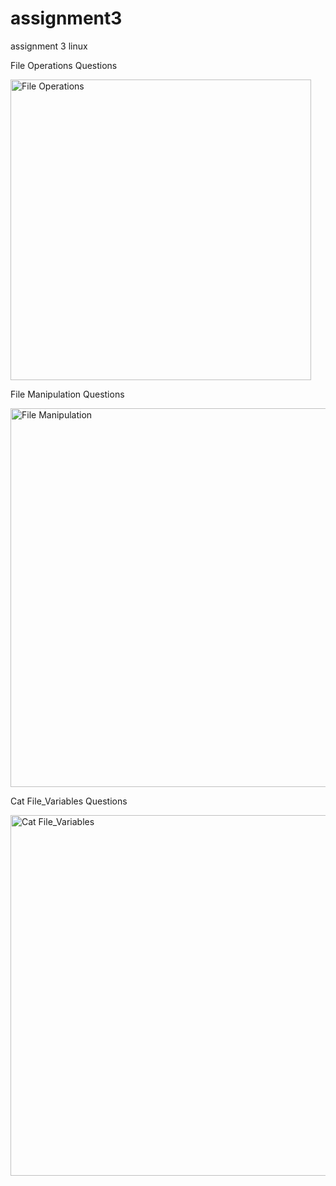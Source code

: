 # assignment3
assignment 3 linux 

File Operations Questions

<img width="481" alt="File Operations" src="https://github.com/amirulxhafiz/assignment3/assets/162326973/24ba8f18-b4d5-4891-a29f-3d30483c1944">

File Manipulation Questions

<img width="606" alt="File Manipulation" src="https://github.com/amirulxhafiz/assignment3/assets/162326973/e5c64aed-259d-4fc8-a717-622cc4a26414">

Cat File_Variables Questions


<img width="577" alt="Cat File_Variables" src="https://github.com/amirulxhafiz/assignment3/assets/162326973/cfc83d47-df3f-4318-9bfe-3c69edef30b4">
